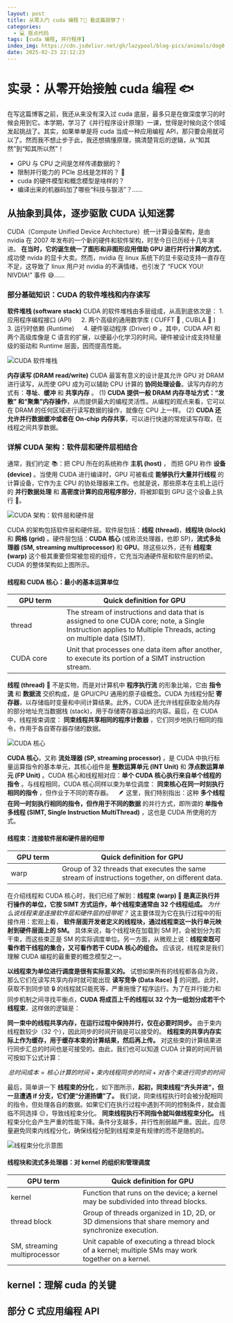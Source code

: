 ```yaml
---
layout: post
title: 从零入门 cuda 编程？🦴 看这篇就够了！
categories:
  - 💻 抠点代码
tags: [cuda 编程, 并行程序]
index_img: https://cdn.jsdelivr.net/gh/lazypool/blog-pics/animals/dog0.png
date: 2025-02-23 22:12:23
---
```


# 实录：从零开始接触 cuda 编程 🐟

在写这篇博客之前，我还从来没有深入过 cuda 底层，最多只是在做深度学习的时候会用到它。本学期，学习了《并行程序设计原理》一课，觉得是时候向这个领域发起挑战了。其实，如果单单是将 cuda 当成一种应用编程 API，那只要会用就可以了。然而我不想止步于此，我还想搞懂原理，搞清楚背后的逻辑，从“知其然”到“知其所以然”！

- GPU 与 CPU 之间是怎样传递数据的？
- 限制并行能力的 PCle 总线是怎样的？ 🤔
- cuda 的硬件模型和概念模型是啥样的？
- 编译出来的机器码加了哪些“科技与狠活”？……

## 从抽象到具体，逐步驱散 CUDA 认知迷雾

CUDA（Compute Unified Device Architecture）统一计算设备架构，是由 nvidia 在 2007 年发布的一个新的硬件和软件架构，时至今日已历经十几年演进。 **在当时，它的诞生统一了图形和非图形应用借助 GPU 进行并行计算的方式**，成功使 nvida 的显卡大卖。然而，nvidia 在 linux 系统下的显卡驱动支持一直存在不足，这导致了 linux 用户对 nvidia 的不满情绪，也引发了 “FUCK YOU! NIVDIA!” 事件 😅……

### 部分基础知识：CUDA 的软件堆栈和内存读写

**软件堆栈 (software stack)** CUDA 的软件堆栈由多层组成，从高到底依次是： 1. 应用程序编程接口 (API) &ensp;&ensp; 2. 两个高级的通用数学库 ( CUFFT 🔧 , CUBLA 🧮 ) &ensp;&ensp; 3. 运行时依赖 (Runtime) &ensp;&ensp; 4. 硬件驱动程序 (Driver) ⚙  。其中，CUDA API 和两个高级库像是 C 语言的扩展，以便最小化学习的时间。硬件被设计成支持轻量级的驱动和 Runtime 层面，因而提高性能。

![CUDA 软件堆栈](0223_cuda-software-architecture.png)

**内存读写 (DRAM read/write)** CUDA 最富有意义的设计是其允许 GPU 对 DRAM 进行读写，从而使 GPU 成为可以辅助 CPU 计算的 **协同处理设备**。读写内存的方式有：**寻址**、**缓冲** 和 **共享内存** 。 (1) **CUDA 提供一般 DRAM 内存寻址方式：“发散” 和“聚集”内存操作**，从而提供最大的编程灵活性。从编程的观点来看，它可以在 DRAM 的任何区域进行读写数据的操作，就像在 CPU 上一样。 (2) **CUDA 还允许并行数据缓冲或者在 On-chip 内存共享**，可以进行快速的常规读写存取，在线程之间共享数据。

### 详解 CUDA 架构：软件层和硬件层相结合

通常，我们约定 📚：把 CPU 所在的系统称作 **主机 (host)** ， 而把 GPU 称作 **设备 (device)** 。当使用 CUDA 进行编译时，GPU 可被看成 **能够执行大量并行线程** 的计算设备，它作为主 CPU 的协处理器来工作。也就是说，那些原本在主机上运行的 **并行数据处理** 和 **高密度计算的应用程序部分**，将被卸载到 GPU 这个设备上执行 💼。

![CUDA 架构：软件层和硬件层](0223_cuda-architecture.png)

CUDA 的架构包括软件层和硬件层。软件层包括：**线程 (thread)**，**线程块 (block)** 和 **网格 (grid)** 。硬件层包括：**CUDA 核心** (或称流处理器，也即 SP)，**流式多处理器 (SM, streaming multiprocessor)** 和 **GPU**。除这些以外，还有 **线程束 (warp)** 这个极其重要但常被忽视的组件，它充当沟通硬件层和软件层的桥梁。CUDA 的整体架构如上图所示。

#### 线程和 CUDA 核心：最小的基本运算单位

| GPU term | Quick definition for GPU |
|-|-|
| thread&emsp;&emsp;&emsp;&emsp; | The stream of instructions and data that is assigned to one CUDA core; note, a Single Instruction applies to Multiple Threads, acting on multiple data (SIMT). |
| CUDA core | Unit that processes one data item after another, to execute its portion of a SIMT instruction stream. |

**线程 (thread)** 🧶 不是实物，而是对计算机中 **程序执行流** 的形象比喻，它由 **指令流** 和 **数据流** 交织构成，是 GPU/CPU 通用的原子级概念。CUDA 为线程分配 **寄存器**，以存储临时变量和中间计算结果。此外，CUDA 还允许线程获取全局内存的部分地址充当数据栈 (stack)，用于存储寄存器溢出的内容。最后，在 CUDA 中，线程按束调度： **同束线程共享相同的程序计数器** ，它们同步地执行相同的指令，作用于各自寄存器存储的数据。

![CUDA 核心](0223_cuda-core.png)

**CUDA 核心**，又称 **流处理器 (SP, streaming processor)** ，是 CUDA 中执行标量运算指令的基本单元，其核心组件是 **整数运算单元 (INT Unit)** 和 **浮点数运算单元 (FP Unit)** 。CUDA 核心和线程相对应：**单个 CUDA 核心执行来自单个线程的指令** 。与线程相同，CUDA 核心同样以束为单位调度： **同束核心在同一时刻执行相同的指令** ，但作业于不同的寄存器。&emsp;🪶 这里，我们特别指出：这种 **多个线程在同一时刻执行相同的指令，但作用于不同的数据** 的并行方式，即所谓的 **单指令多线程 (SIMT, Single Instruction MultiThread)** ，这也是 CUDA 所使用的方式。

#### 线程束：连接软件层和硬件层的纽带

| GPU term | Quick definition for GPU |
|-|-|
| warp&emsp;&emsp;&emsp;&emsp; | Group of 32 threads that executes the same stream of instructions together, on different data. |

在介绍线程和 CUDA 核心时，我们已经了解到：**线程束 (warp) 🧵 是真正执行并行操作的单位，它按 SIMT 方式运作，单个线程束通常由 32 个线程组成。**  _为什么说线程束是连接软件层和硬件层的纽带呢？_ 这主要体现为它在执行过程中的衔接作用：宏观上看， **软件层面开发者定义的线程块，通过线程束这一执行单元映射到硬件层面上的 SM。** 具体来说，每个线程块在加载到 SM 时，会被划分为若干束，而这些束正是 SM 的实际调度单位。另一方面，从微观上说：**线程束既可看作若干线程的集合，又可看作若干 CUDA 核心的组合。** 应该说，线程束是我们理解 CUDA 编程的最重要的概念模型之一。

**以线程束为单位进行调度是很有实际意义的。** 试想如果所有的线程都各自为政，那么它们在读写共享内存时就可能出现 **读写竞争 (Data Race)** 💢 的问题。此时，获取不到同步锁 🔒 的线程就只能死等，严重拖慢了程序运行。为了在并行能力和同步机制之间寻找平衡点，**CUDA 将成百上千的线程以 32 个为一组划分成若干个线程束**，这样做的逻辑是：

**同一束中的线程共享内存，在运行过程中保持并行，仅在必要时同步。** 由于束内线程数较少（32 个），因此同步的时间开销是可以接受的。 **线程束的共享内存实际上作为缓存，用于缓存本束的计算结果，然后再上传。** 对这些束的计算结果进行同步汇总的时间也是可接受的。由此，我们也可以知道 CUDA 计算的时间开销可按如下公式计算：

$$总时间成本 = 核心计算的时间 + 束内线程同步的时间 + 对各个束进行同步的时间$$

最后，简单讲一下 **线程束的分化** 。如下图所示，**起初，同束线程“齐头并进”，但一旦遭遇 if 分支，它们便“分道扬镳”了。** 我们说，同束线程执行时会被分配相同的指令，但处理各自的数据。如果它们在执行过程中遇到不同的控制条件，就会面临不同选择 😕，导致线程束分化。 **同束线程执行不同指令就叫做线程束分化。** 线程束分化会产生严重的性能下降。条件分支越多，并行性削弱越严重。因此，应尽量避免同束内线程分化，确保线程分配到线程束是有规律的而不是随机的。

![线程束分化示意图](./0223_cuda-warpbranches.png)

#### 线程块和流式多处理器：对 kernel 的组织和管理调度

| GPU term | Quick definition for GPU |
|-|-|
| kernel | Function that runs on the device; a kernel may be subdivided into thread blocks. |
| thread block | Group of threads organized in 1D, 2D, or 3D dimensions that share memory and synchronize execution. |
| SM, streaming multiprocessor | Unit capable of executing a thread block of a kernel; multiple SMs may work together on a kernel. |

## kernel：理解 cuda 的关键

## 部分 C 式应用编程 API
